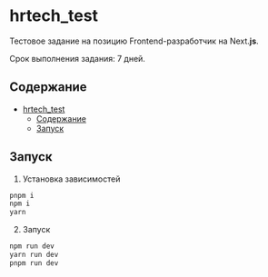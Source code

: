 # hrtech_test

Тестовое задание на позицию Frontend-разработчик на Next.**js**.

Срок выполнения задания: 7 дней.

## Содержание

- [hrtech\_test](#hrtech_test)
  - [Содержание](#содержание)
  - [Запуск](#запуск)

## Запуск

1. Установка зависимостей

```bash
pnpm i
npm i
yarn
```

2. Запуск

```bash
npm run dev
yarn run dev
pnpm run dev
```
